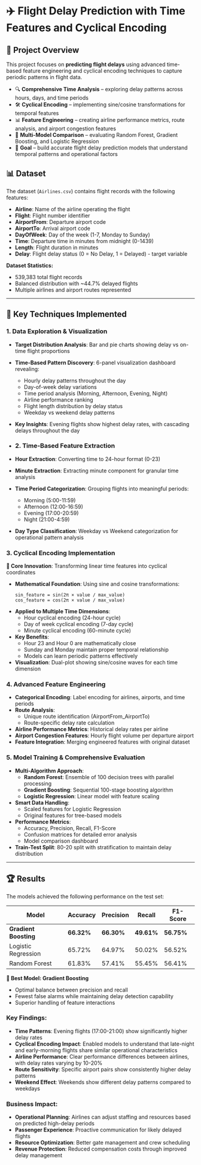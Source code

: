 # ✈️ Flight Delay Prediction with Time Features and Cyclical Encoding

## 📌 Project Overview
This project focuses on **predicting flight delays** using advanced time-based feature engineering and cyclical encoding techniques to capture periodic patterns in flight data.

- 🔍 **Comprehensive Time Analysis** – exploring delay patterns across hours, days, and time periods
- 🛠 **Cyclical Encoding** – implementing sine/cosine transformations for temporal features
- 📊 **Feature Engineering** – creating airline performance metrics, route analysis, and airport congestion features
- 🤖 **Multi-Model Comparison** – evaluating Random Forest, Gradient Boosting, and Logistic Regression
- 🎯 **Goal** – build accurate flight delay prediction models that understand temporal patterns and operational factors

## 📊 Dataset

The dataset (`Airlines.csv`) contains flight records with the following features:

- **Airline**: Name of the airline operating the flight
- **Flight**: Flight number identifier
- **AirportFrom**: Departure airport code
- **AirportTo**: Arrival airport code  
- **DayOfWeek**: Day of the week (1-7, Monday to Sunday)
- **Time**: Departure time in minutes from midnight (0-1439)
- **Length**: Flight duration in minutes
- **Delay**: Flight delay status (0 = No Delay, 1 = Delayed) - target variable

**Dataset Statistics:**
- 539,383 total flight records
- Balanced distribution with ~44.7% delayed flights
- Multiple airlines and airport routes represented

---

## 🔧 Key Techniques Implemented

### 1. Data Exploration & Visualization

- **Target Distribution Analysis**: Bar and pie charts showing delay vs on-time flight proportions
- **Time-Based Pattern Discovery**: 6-panel visualization dashboard revealing:
  - Hourly delay patterns throughout the day
  - Day-of-week delay variations  
  - Time period analysis (Morning, Afternoon, Evening, Night)
  - Airline performance ranking
  - Flight length distribution by delay status
  - Weekday vs weekend delay patterns
- **Key Insights**: Evening flights show highest delay rates, with cascading delays throughout the day

- ### 2. Time-Based Feature Extraction

- **Hour Extraction**: Converting time to 24-hour format (0-23)
- **Minute Extraction**: Extracting minute component for granular time analysis
- **Time Period Categorization**: Grouping flights into meaningful periods:
  - Morning (5:00-11:59)
  - Afternoon (12:00-16:59) 
  - Evening (17:00-20:59)
  - Night (21:00-4:59)
- **Day Type Classification**: Weekday vs Weekend categorization for operational pattern analysis

### 3. Cyclical Encoding Implementation

**🌟 Core Innovation**: Transforming linear time features into cyclical coordinates

- **Mathematical Foundation**: Using sine and cosine transformations:
  ```
  sin_feature = sin(2π × value / max_value)
  cos_feature = cos(2π × value / max_value)
  ```
- **Applied to Multiple Time Dimensions**:
  - Hour cyclical encoding (24-hour cycle)
  - Day of week cyclical encoding (7-day cycle)
  - Minute cyclical encoding (60-minute cycle)
- **Key Benefits**:
  - Hour 23 and Hour 0 are mathematically close
  - Sunday and Monday maintain proper temporal relationship
  - Models can learn periodic patterns effectively
- **Visualization**: Dual-plot showing sine/cosine waves for each time dimension

### 4. Advanced Feature Engineering

- **Categorical Encoding**: Label encoding for airlines, airports, and time periods
- **Route Analysis**: 
  - Unique route identification (AirportFrom_AirportTo)
  - Route-specific delay rate calculation
- **Airline Performance Metrics**: Historical delay rates per airline
- **Airport Congestion Features**: Hourly flight volume per departure airport
- **Feature Integration**: Merging engineered features with original dataset

### 5. Model Training & Comprehensive Evaluation

- **Multi-Algorithm Approach**:
  - **Random Forest**: Ensemble of 100 decision trees with parallel processing
  - **Gradient Boosting**: Sequential 100-stage boosting algorithm
  - **Logistic Regression**: Linear model with feature scaling
- **Smart Data Handling**: 
  - Scaled features for Logistic Regression
  - Original features for tree-based models
- **Performance Metrics**:
  - Accuracy, Precision, Recall, F1-Score
  - Confusion matrices for detailed error analysis
  - Model comparison dashboard
- **Train-Test Split**: 80-20 split with stratification to maintain delay distribution

---

## 🏆 Results

The models achieved the following performance on the test set:

| Model | Accuracy | Precision | Recall | F1-Score |
|-------|----------|-----------|---------|----------|
| **Gradient Boosting** | **66.32%** | **66.30%** | **49.61%** | **56.75%** |
| Logistic Regression | 65.72% | 64.97% | 50.02% | 56.52% |
| Random Forest | 61.83% | 57.41% | 55.45% | 56.41% |


**🥇 Best Model: Gradient Boosting**
- Optimal balance between precision and recall
- Fewest false alarms while maintaining delay detection capability
- Superior handling of feature interactions

### Key Findings:

- **Time Patterns**: Evening flights (17:00-21:00) show significantly higher delay rates
- **Cyclical Encoding Impact**: Enabled models to understand that late-night and early-morning flights share similar operational characteristics
- **Airline Performance**: Clear performance differences between airlines, with delay rates varying by 10-20%
- **Route Sensitivity**: Specific airport pairs show consistently higher delay patterns
- **Weekend Effect**: Weekends show different delay patterns compared to weekdays


### Business Impact:
- **Operational Planning**: Airlines can adjust staffing and resources based on predicted high-delay periods
- **Passenger Experience**: Proactive communication for likely delayed flights
- **Resource Optimization**: Better gate management and crew scheduling
- **Revenue Protection**: Reduced compensation costs through improved delay management
